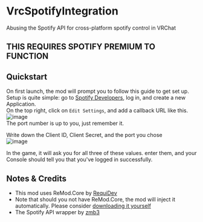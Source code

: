 # VrcSpotifyIntegration
Abusing the Spotify API for cross-platform spotify control in VRChat

## THIS REQUIRES SPOTIFY PREMIUM TO FUNCTION

## Quickstart

On first launch, the mod will prompt you to follow this guide to get set up.<br>
Setup is quite simple: go to [Spotify Developers](https://developer.spotify.com/dashboard/login), log in, and create a new Application.<br>
On the top right, click on `Edit Settings`, and add a callback URL like this.
![image](https://user-images.githubusercontent.com/29461788/156894291-fd429bca-6e20-4972-a8c8-04e0b370fcd2.png)<br>
The port number is up to you, just remember it.

Write down the Client ID, Client Secret, and the port you chose<br>
![image](https://user-images.githubusercontent.com/29461788/156894335-286ff528-b5ad-40dc-bd06-d6e499dfa2c4.png)

In the game, it will ask you for all three of these values. enter them, and your Console should tell you that you've logged in successfully.

## Notes & Credits

* This mod uses ReMod.Core by [RequiDev](https://github.com/RequiDev)
* Note that should you not have ReMod.Core, the mod will inject it automatically. Please consider [downloading it yourself](https://github.com/RequiDev/ReMod.Core/releases/latest)
* The Spotify API wrapper by [zmb3](https://github.com/zmb3/spotify)

